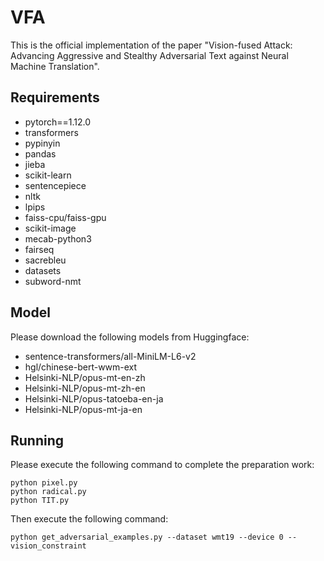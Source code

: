 # VFA

This is the official implementation of the paper "Vision-fused Attack: Advancing Aggressive and Stealthy Adversarial Text against Neural Machine Translation".

## Requirements
- pytorch==1.12.0
- transformers
- pypinyin
- pandas
- jieba
- scikit-learn
- sentencepiece
- nltk
- lpips
- faiss-cpu/faiss-gpu
- scikit-image
- mecab-python3
- fairseq
- sacrebleu
- datasets
- subword-nmt

## Model

Please download the following models from Huggingface:
- sentence-transformers/all-MiniLM-L6-v2
- hgl/chinese-bert-wwm-ext
- Helsinki-NLP/opus-mt-en-zh
- Helsinki-NLP/opus-mt-zh-en
- Helsinki-NLP/opus-tatoeba-en-ja
- Helsinki-NLP/opus-mt-ja-en

## Running
Please execute the following command to complete the preparation work:
```
python pixel.py
python radical.py
python TIT.py
```
Then execute the following command:
```
python get_adversarial_examples.py --dataset wmt19 --device 0 --vision_constraint
```